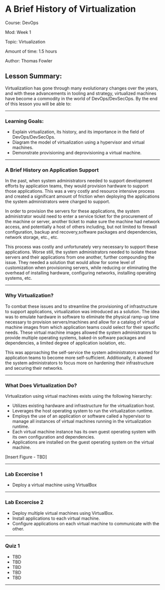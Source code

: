 # **A Brief History of Virtualization**

Course: DevOps

Mod: Week 1

Topic: Virtualization

Amount of time: 1.5 hours

Author: Thomas Fowler

## **Lesson Summary:**

Virtualizatiion has gone through many evolutionary changes
over the years, and with these advancements in tooling and
strategy, virtualized machines have become a commodity in the
world of DevOps/DevSecOps. By the end of this lesson you will
be able to:

------------------------------------------------

### **Learning Goals:**

* Explain virtualization, its history, and its importance in
the field of DevOps/DevSecOps.
* Diagram the model of virtualization using a hypervisor and
virtual machines.
* Demonstrate provisioning and deprovisioning a virtual
machine.

------------------------------------------------

### **A Brief History on Application Support**

In the past, when system administrators needed to support
development efforts by application teams, they
would provision hardware to support those applications. This
was a very costly and resource intensive process and created
a significant amount of friction when deploying the
applications the system administrators were charged to support.

In order to provision the servers for these applications, the
system administrator would need to enter a service ticket for
the procurement of the machine or server, another ticket to make
sure the machine had network access, and potentially a host of
others including, but not limited to firewall configuration,
backup and recovery,software packages and dependencies, network
storage, etc., etc.

This process was costly and unfortunately very necessary to
support these applications. Worse still, the system
administrators needed to isolate these servers and their
applications from one another, further compounding the issue.
They needed a solution that would allow for some level of
customization when provisioning servers, while reducing or
eliminating the overhead of installing hardware, configuring
networks, installing operating systems, etc.

------------------------------------------------

### **Why Virtualization?**

To combat these issues and to streamline the provisioning
of infrastructure to support applications, virtualization was
introduced as a solution. The idea was to emulate hardware in
software to eliminate the physical ramp-up time necessary to
provision servers/machines and allow for a catalog of virtual machine
images from which application teams could select for their specific
needs. These virtual machine images allowed the system administrators
to provide multiple operating systems, baked-in software packages and
dependencies, a limited degree of application isolation, etc.

This was approaching the self-service the system administrators
wanted for application teams to become more self-sufficient.
Additionally, it allowed the system administrators to focus more
on hardening their infrastructure and securing their networks.

------------------------------------------------

### **What Does Virtualization Do?**

Virtualization using virtual machines exists using the following
hierarchy:

* Utilizes existing hardware and infrastructure for the
virtualization host.
* Leverages the host operating system to run the virtualization
runtime.
* Employs the use of an application or software called a hypervisor
to manage all instances of virtual machines running in the 
virtualization runtime.
* Each virtual machine instance has its own guest operating system
with its own configuration and dependencies.
* Applications are installed on the guest operating system on the
virtual machine.

[Insert Figure - TBD]
<!-- Need figure here -->
<!-- ![The San Juan Mountains are beautiful!](https://mdg.imgix.net/assets/images/san-juan-mountains.jpg?auto=format&fit=clip&q=40&w=1080 "San Juan Mountains") -->

<!-- Just demoing a linked image here -->
<!-- [![An old rock in the desert](https://mdg.imgix.net/assets/images/shiprock.jpg?auto=format&fit=clip&q=40&w=1080 "Shiprock, New Mexico by Beau Rogers")](https://www.flickr.com/photos/beaurogers/31833779864/in/photolist-Qv3rFw-34mt9F-a9Cmfy-5Ha3Zi-9msKdv-o3hgjr-hWpUte-4WMsJ1-KUQ8N-deshUb-vssBD-6CQci6-8AFCiD-zsJWT-nNfsgB-dPDwZJ-bn9JGn-5HtSXY-6CUhAL-a4UTXB-ugPum-KUPSo-fBLNm-6CUmpy-4WMsc9-8a7D3T-83KJev-6CQ2bK-nNusHJ-a78rQH-nw3NvT-7aq2qf-8wwBso-3nNceh-ugSKP-4mh4kh-bbeeqH-a7biME-q3PtTf-brFpgb-cg38zw-bXMZc-nJPELD-f58Lmo-bXMYG-bz8AAi-bxNtNT-bXMYi-bXMY6-bXMYv) -->

------------------------------------------------

### **Lab Excercise 1**

* Deploy a virtual machine using VirtualBox

------------------------------------------------

### **Lab Excercise 2**

* Deploy multiple virtual machines using VirtualBox.
* Install applications to each virtual machine.
* Configure applications on each virtual machine
to communicate with the other.

------------------------------------------------

### **Quiz 1**

* TBD
* TBD
* TBD
* TBD
* TBD

------------------------------------------------
